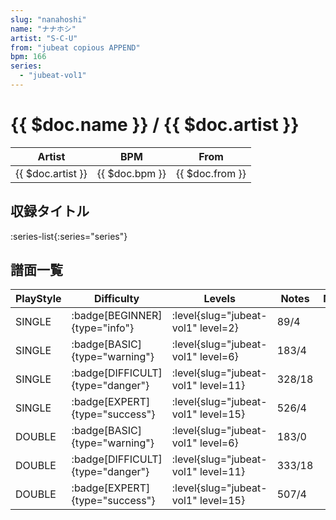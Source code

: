 ```yaml
---
slug: "nanahoshi"
name: "ナナホシ"
artist: "S-C-U"
from: "jubeat copious APPEND"
bpm: 166
series:
  - "jubeat-vol1"
---
```


# {{ $doc.name }} / {{ $doc.artist }}

|Artist|BPM|From|
|------|---|----|
|{{ $doc.artist }}|{{ $doc.bpm }}|{{ $doc.from }}|

## 収録タイトル

:series-list{:series="series"}

## 譜面一覧

|PlayStyle|Difficulty|Levels|Notes|Movie|
|---------|----------|------|-----|-----|
|SINGLE| :badge[BEGINNER]{type="info"}|<div class="field is-grouped is-grouped-multiline"> :level{slug="jubeat-vol1" level=2}</div>|89/4||
|SINGLE| :badge[BASIC]{type="warning"}|<div class="field is-grouped is-grouped-multiline"> :level{slug="jubeat-vol1" level=6}</div>|183/4||
|SINGLE| :badge[DIFFICULT]{type="danger"}|<div class="field is-grouped is-grouped-multiline"> :level{slug="jubeat-vol1" level=11}</div>|328/18||
|SINGLE| :badge[EXPERT]{type="success"}|<div class="field is-grouped is-grouped-multiline"> :level{slug="jubeat-vol1" level=15}</div>|526/4||
|DOUBLE| :badge[BASIC]{type="warning"}|<div class="field is-grouped is-grouped-multiline"> :level{slug="jubeat-vol1" level=6}</div>|183/0||
|DOUBLE| :badge[DIFFICULT]{type="danger"}|<div class="field is-grouped is-grouped-multiline"> :level{slug="jubeat-vol1" level=11}</div>|333/18||
|DOUBLE| :badge[EXPERT]{type="success"}|<div class="field is-grouped is-grouped-multiline"> :level{slug="jubeat-vol1" level=15}</div>|507/4||
